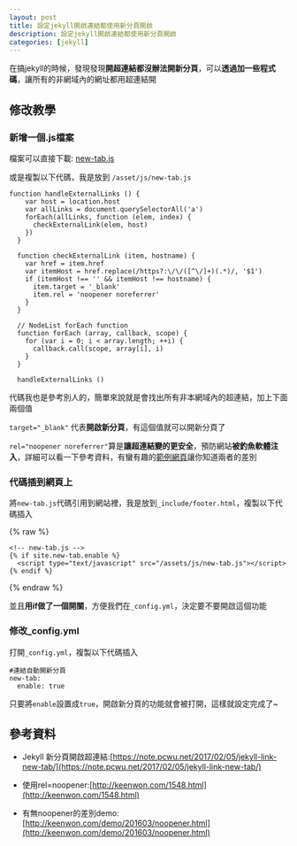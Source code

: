 ```yaml
---
layout: post
title: 設定jekyll開啟連結都使用新分頁開啟
description: 設定jekyll開啟連結都使用新分頁開啟
categories: [jekyll]
---
```


在搞jekyll的時候，發現發現**開超連結都沒辦法開新分頁**，可以**透過加一些程式碼**，讓所有的非網域內的網址都用超連結開

<!--more-->

## 修改教學

### 新增一個.js檔案

檔案可以直接下載: <a href="/attachments/2020-02-15-jekyll-always-newtab/new-tab.js" download="new-tab.js">new-tab.js</a>

或是複製以下代碼，我是放到 `/asset/js/new-tab.js`

```
function handleExternalLinks () {
    var host = location.host
    var allLinks = document.querySelectorAll('a')
    forEach(allLinks, function (elem, index) {
      checkExternalLink(elem, host)
    })
  }
  
  function checkExternalLink (item, hostname) {
    var href = item.href
    var itemHost = href.replace(/https?:\/\/([^\/]+)(.*)/, '$1')
    if (itemHost !== '' && itemHost !== hostname) {
      item.target = '_blank'
      item.rel = 'noopener noreferrer'
    }
  }
  
  // NodeList forEach function
  function forEach (array, callback, scope) {
    for (var i = 0; i < array.length; ++i) {
      callback.call(scope, array[i], i)
    }
  }
  
  handleExternalLinks ()
```

代碼我也是參考別人的，簡單來說就是會找出所有非本網域內的超連結，加上下面兩個值

`target="_blank"` 代表**開啟新分頁**，有這個值就可以開新分頁了

`rel="noopener noreferrer"`算是**讓超連結變的更安全**，預防網站**被釣魚軟體注入**，詳細可以看一下參考資料，有蠻有趣的[範例網頁](http://keenwon.com/demo/201603/noopener.html)讓你知道兩者的差別

### 代碼插到網頁上

將`new-tab.js`代碼引用到網站裡，我是放到`_include/footer.html`，複製以下代碼插入

{% raw %}
```
<!-- new-tab.js -->
{% if site.new-tab.enable %}
  <script type="text/javascript" src="/assets/js/new-tab.js"></script>
{% endif %}
```
{% endraw %}

並且**用if做了一個開關**，方便我們在`_config.yml`，決定要不要開啟這個功能

### 修改_config.yml

打開`_config.yml`，複製以下代碼插入

```
#連結自動開新分頁
new-tab:
  enable: true
```
只要將`enable`設置成`true`，開啟新分頁的功能就會被打開，這樣就設定完成了~

## 參考資料
* Jekyll 新分頁開啟超連結:[https://note.pcwu.net/2017/02/05/jekyll-link-new-tab/](https://note.pcwu.net/2017/02/05/jekyll-link-new-tab/)

* 使用rel=noopener:[http://keenwon.com/1548.html](http://keenwon.com/1548.html)

* 有無noopener的差別demo: [http://keenwon.com/demo/201603/noopener.html](http://keenwon.com/demo/201603/noopener.html)

